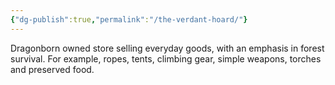```yaml
---
{"dg-publish":true,"permalink":"/the-verdant-hoard/"}
---
```



Dragonborn owned store selling everyday goods, with an emphasis in forest survival. For example, ropes, tents, climbing gear, simple weapons, torches and preserved food.